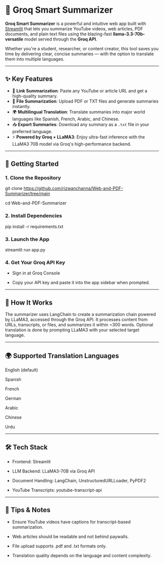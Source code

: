 # 🧠 Groq Smart Summarizer

**Groq Smart Summarizer** is a powerful and intuitive web app built with [Streamlit](https://streamlit.io/) that lets you summarize YouTube videos, web articles, PDF documents, and plain text files using the blazing-fast **llama-3.3-70b-versatile** model served through the **Groq API**.

Whether you're a student, researcher, or content creator, this tool saves you time by delivering clear, concise summaries — with the option to translate them into multiple languages.

---

## ✨ Key Features

- 🔗 **Link Summarization**: Paste any YouTube or article URL and get a high-quality summary.
- 📄 **File Summarization**: Upload PDF or TXT files and generate summaries instantly.
- 🌍 **Multilingual Translation**: Translate summaries into major world languages like Spanish, French, Arabic, and Chinese.
- 📥 **Export Summaries**: Download any summary as a `.txt` file in your preferred language.
- ⚡ **Powered by Groq + LLaMA3**: Enjoy ultra-fast inference with the LLaMA3 70B model via Groq's high-performance backend.

---

## 🚀 Getting Started

### 1. Clone the Repository

git clone https://github.com/rizwanchanna/Web-and-PDF-Summarizer/tree/main

cd Web-and-PDF-Summarizer 

### 2. Install Dependencies

pip install -r requirements.txt

### 3. Launch the App

streamlit run app.py

### 4. Get Your Groq API Key

- Sign in at Groq Console

- Copy your API key and paste it into the app sidebar when prompted.

---

## 🧠 How It Works

The summarizer uses LangChain to create a summarization chain powered by LLaMA3, accessed through the Groq API. It processes content from URLs, transcripts, or files, and summarizes it within ~300 words. Optional translation is done by prompting LLaMA3 with your selected target language.

---

## 🌍 Supported Translation Languages

English (default)

Spanish

French

German

Arabic

Chinese

Urdu

---


## 🛠 Tech Stack

- Frontend: Streamlit

- LLM Backend: LLaMA3-70B via Groq API

- Document Handling: LangChain, UnstructuredURLLoader, PyPDF2

- YouTube Transcripts: youtube-transcript-api


---

## 📌 Tips & Notes

- Ensure YouTube videos have captions for transcript-based summarization.

- Web articles should be readable and not behind paywalls.

- File upload supports .pdf and .txt formats only.

- Translation quality depends on the language and content complexity.
